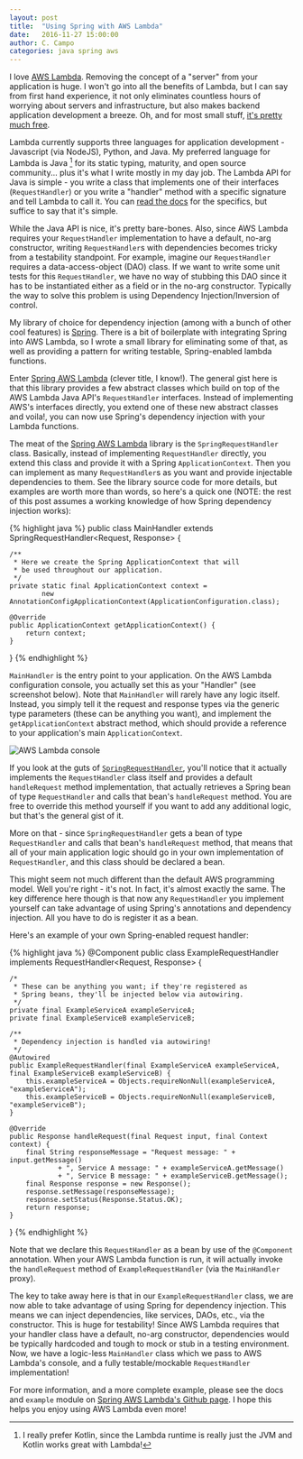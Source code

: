 ```yaml
---
layout: post
title:  "Using Spring with AWS Lambda"
date:   2016-11-27 15:00:00
author: C. Campo
categories: java spring aws
---
```


I love [AWS Lambda][lambda]. Removing the concept of a "server" from your application is huge. I won't go into all 
the benefits of Lambda, but I can say from first hand experience, it not only eliminates countless hours of worrying 
about servers and infrastructure, but also makes backend application development a breeze. Oh, and for most small 
stuff, [it's pretty much free][pricing].

Lambda currently supports three languages for application development - Javascript (via NodeJS), Python, and Java. My
preferred language for Lambda is Java [^1] for its static typing, maturity, and open source community... plus it's 
what I write mostly in my day job. The Lambda API for Java is simple - you write a class that implements one of their
interfaces (`RequestHandler`) or you write a "handler" method with a specific signature and tell Lambda to call it. You 
can [read the docs][lambda-java] for the specifics, but suffice to say that it's simple.
 
While the Java API is nice, it's pretty bare-bones. Also, since AWS Lambda requires your `RequestHandler` 
implementation to have a default, no-arg constructor, writing `RequestHandler`s with dependencies becomes tricky from
a testability standpoint. For example, imagine our `RequestHandler` requires a data-access-object (DAO) class. If we
want to write some unit tests for this `RequestHandler`, we have no way of stubbing this DAO since it has to be 
instantiated either as a field or in the no-arg constructor. Typically the way to solve this problem is using 
Dependency Injection/Inversion of control.

My library of choice for dependency injection (among with a bunch of other cool features) is [Spring][spring]. There is 
a bit of boilerplate with integrating Spring into AWS Lambda, so I wrote a small library for eliminating some of that, 
as well as providing a pattern for writing testable, Spring-enabled lambda functions.

Enter [Spring AWS Lambda][spring-aws-lambda] (clever title, I know!). The general gist here is that this library 
provides a few abstract classes which build on top of the AWS Lambda Java API's `RequestHandler` interfaces. Instead 
of implementing AWS's interfaces directly, you extend one of these new abstract classes and voila!, you can now use 
Spring's dependency injection with your Lambda functions.

The meat of the [Spring AWS Lambda][spring-aws-lambda] library is the `SpringRequestHandler` class. Basically, 
instead of implementing `RequestHandler` directly, you extend this class and provide it with a 
Spring `ApplicationContext`. Then you can implement as many `RequestHandler`s as you want and provide injectable 
dependencies to them. See the library source code for more details, but examples are worth more than words, so here's a 
quick one (NOTE: the rest of this post assumes a working knowledge of how Spring dependency injection works):

{% highlight java %}
public class MainHandler extends SpringRequestHandler<Request, Response> {

    /**
     * Here we create the Spring ApplicationContext that will
     * be used throughout our application.
     */
    private static final ApplicationContext context =
            new AnnotationConfigApplicationContext(ApplicationConfiguration.class);

    @Override
    public ApplicationContext getApplicationContext() {
        return context;
    }
}
{% endhighlight %}

`MainHandler` is the entry point to your application. On the AWS Lambda configuration console, you actually set this 
as your "Handler" (see screenshot below). Note that `MainHandler` will rarely have any logic itself. Instead, you 
simply tell it the request and response types via the generic type parameters (these can be anything you want), and 
implement the `getApplicationContext` abstract method, which should provide a reference to your application's main 
`ApplicationContext`.

<img src="{{ site.baseurl }}/assets/images/lambda-conf.png" title="AWS Lambda console">

If you look at the guts of [`SpringRequestHandler`][spring-request-handler-source], you'll notice that it actually 
implements the `RequestHandler` class itself and provides a default `handleRequest` method implementation, that 
actually retrieves a Spring bean of type `RequestHandler` and calls that bean's `handleRequest` method. You are free 
to override this method yourself if you want to add any additional logic, but that's the general gist of it.

More on that - since `SpringRequestHandler` gets a bean of type `RequestHandler` and calls that bean's `handleRequest` 
method, that means that all of your main application logic should go in your own implementation of `RequestHandler`, 
and this class should be declared a bean.

This might seem not much different than the default AWS programming model. Well you're right - it's not. In fact, 
it's almost exactly the same. The key difference here though is that now any `RequestHandler` you implement yourself 
can take advantage of using Spring's annotations and dependency injection. All you have to do is register it as a bean.

Here's an example of your own Spring-enabled request handler:

{% highlight java %}
@Component
public class ExampleRequestHandler implements RequestHandler<Request, Response> {

    /*
     * These can be anything you want; if they're registered as 
     * Spring beans, they'll be injected below via autowiring.
     */
    private final ExampleServiceA exampleServiceA;
    private final ExampleServiceB exampleServiceB;

    /**
     * Dependency injection is handled via autowiring!
     */
    @Autowired
    public ExampleRequestHandler(final ExampleServiceA exampleServiceA, final ExampleServiceB exampleServiceB) {
        this.exampleServiceA = Objects.requireNonNull(exampleServiceA, "exampleServiceA");
        this.exampleServiceB = Objects.requireNonNull(exampleServiceB, "exampleServiceB");
    }

    @Override
    public Response handleRequest(final Request input, final Context context) {
        final String responseMessage = "Request message: " + input.getMessage()
                + ", Service A message: " + exampleServiceA.getMessage()
                + ", Service B message: " + exampleServiceB.getMessage();
        final Response response = new Response();
        response.setMessage(responseMessage);
        response.setStatus(Response.Status.OK);
        return response;
    }
}
{% endhighlight %}

Note that we declare this `RequestHandler` as a bean by use of the `@Component` annotation. When your AWS Lambda 
function is run, it will actually invoke the `handleRequest` method of `ExampleRequestHandler` (via the `MainHandler`
proxy).

The key to take away here is that in our `ExampleRequestHandler` class, we are now able to take advantage of using 
Spring for dependency injection. This means we can inject dependencies, like services, DAOs, etc., via the 
constructor. This is huge for testability! Since AWS Lambda requires that your handler class have a default, no-arg 
constructor, dependencies would be typically hardcoded and tough to mock or stub in a testing environment. Now, we 
have a logic-less `MainHandler` class which we pass to AWS Lambda's console, and a fully 
testable/mockable `RequestHandler` implementation!

For more information, and a more complete example, please see the docs and `example` module on [Spring AWS Lambda's 
Github page][spring-aws-lambda]. I hope this helps you enjoy using AWS Lambda even more!

[^1]: I really prefer Kotlin, since the Lambda runtime is really just the JVM and Kotlin works great with Lambda!

[lambda]: https://aws.amazon.com/lambda/
[pricing]: https://aws.amazon.com/lambda/pricing/
[lambda-java]: http://docs.aws.amazon.com/lambda/latest/dg/java-programming-model.html
[spring]: http://spring.io
[spring-aws-lambda]: https://github.com/ccampo133/spring-aws-lambda
[spring-request-handler-source]: https://github.com/ccampo133/spring-aws-lambda/blob/master/spring-aws-lambda/src/main/java/me/ccampo/spring/aws/lambda/SpringRequestHandler.java
